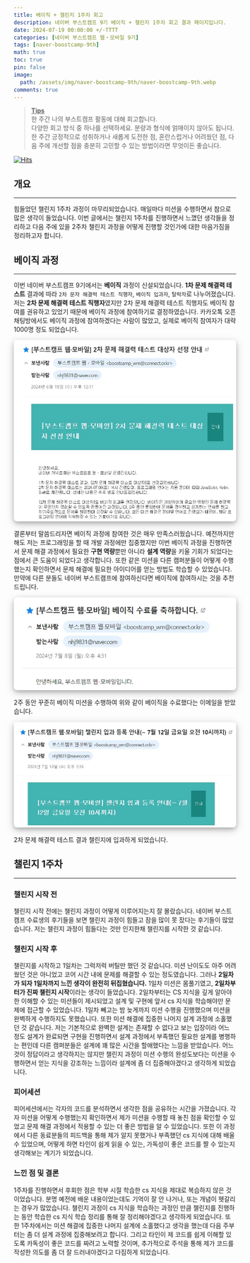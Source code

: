 ```yaml
---
title: 베이직 + 챌린지 1주차 회고
description: 네이버 부스트캠프 9기 베이직 + 챌린지 1주차 회고 결과 페이지입니다.
date: 2024-07-19 00:00:00 +/-TTTT
categories: [네이버 부스트캠프 웹・모바일 9기]
tags: [naver-boostcamp-9th]
math: true
toc: true
pin: false
image:
  path: /assets/img/naver-boostcamp-9th/naver-boostcamp-9th.webp
comments: true
---
```


<blockquote class="prompt-tip"><p><strong><u>Tips</u></strong> <br />
한 주간 나의 부스트캠프 활동에 대해 회고합니다. <br />
다양한 회고 방식 중 하나를 선택하세요. 분량과 형식에 얽매이지 않아도 됩니다. <br />
한 주간 긍정적으로 성취하거나 새롭게 도전한 점, 혼란스럽거나 어려웠던 점, 다음 주에 개선할 점을 충분히 고민할 수 있는 방법이라면 무엇이든 좋습니다.</p></blockquote>

[![Hits](https://hits.seeyoufarm.com/api/count/incr/badge.svg?url=https%3A%2F%2Fhyunjinno.github.io%2Fnaver-boostcamp-9th%2F2024-07-18-challenge-day5%2F&count_bg=%2379C83D&title_bg=%23555555&icon=&icon_color=%23E7E7E7&title=hits&edge_flat=false)](https://hits.seeyoufarm.com)

## 개요

<hr />

힘들었던 챌린지 1주차 과정이 마무리되었습니다. 매일마다 미션을 수행하면서 참으로 많은 생각이 들었습니다. 이번 글에서는 챌린지 1주차를 진행하면서 느꼈던 생각들을 정리하고 다음 주에 있을 2주차 챌린지 과정을 어떻게 진행할 것인가에 대한 마음가짐을 정리하고자 합니다.

## 베이직 과정

<hr />

이번 네이버 부스트캠프 9기에서는 **베이직** 과정이 신설되었습니다. **1차 문제 해결력 테스트** 결과에 따라 `2차 문자 해결력 테스트 직행자`, `베이직 입과자`, `탈락자`로 나누어졌습니다. 저는 **2차 문제 해결력 테스트 직행자**였지만 2차 문제 해결력 테스트 직행자도 베이직 참여를 권유하고 있었기 때문에 베이직 과정에 참여하기로 결정하였습니다. 카카오톡 오픈채팅방에서도 베이직 과정에 참여하겠다는 사람이 많았고, 실제로 베이직 참여자가 대략 1000명 정도 되었습니다.

<img src="/assets/img/naver-boostcamp-9th/day5/pic1.webp" alt="pic1" style="box-shadow: 0 4px 8px 0 rgba(0, 0, 0, 0.2), 0 6px 20px 0 rgba(0, 0, 0, 0.19); border-radius: 0.5rem"/>

결론부터 말씀드리자면 베이직 과정에 참여한 것은 매우 만족스러웠습니다. 예전까지만 해도 저는 프로그래밍을 할 때 개발 과정에만 집중했지만 이번 베이직 과정을 진행하면서 문제 해결 과정에서 필요한 **구현 역량**뿐만 아니라 **설계 역량**을 키울 기회가 되었다는 점에서 큰 도움이 되었다고 생각합니다. 또한 같은 미션을 다른 캠퍼분들이 어떻게 수행했는지 확인하면서 문제 해결에 필요한 아이디어를 얻는 방법도 학습할 수 있었습니다. 만약에 다른 분들도 네이버 부스트캠프에 참여하신다면 베이직에 참여하시는 것을 추천드립니다.

<img src="/assets/img/naver-boostcamp-9th/day5/pic2.webp" alt="pic2" style="box-shadow: 0 4px 8px 0 rgba(0, 0, 0, 0.2), 0 6px 20px 0 rgba(0, 0, 0, 0.19); border-radius: 0.5rem"/>

2주 동안 꾸준히 베이직 미션을 수행하여 위와 같이 베이직을 수료했다는 이메일을 받았습니다.

<img src="/assets/img/naver-boostcamp-9th/day5/pic3.webp" alt="pic3" style="box-shadow: 0 4px 8px 0 rgba(0, 0, 0, 0.2), 0 6px 20px 0 rgba(0, 0, 0, 0.19); border-radius: 0.5rem"/>

2차 문제 해결력 테스트 결과 챌린지에 입과하게 되었습니다.

## 챌린지 1주차

<hr />

### 챌린지 시작 전

챌린지 시작 전에는 챌린지 과정이 어떻게 이루어지는지 잘 몰랐습니다. 네이버 부스트캠프 수료생의 후기들을 보면 챌린지 과정이 힘들고 잠을 많이 못 잤다는 후기들이 많았습니다. 저는 챌린지 과정이 힘들다는 것만 인지한채 챌린지를 시작한 것 같습니다.

### 챌린지 시작 후

챌린지를 시작하고 1일차는 그럭저럭 버틸만 했던 것 같습니다. 미션 난이도도 아주 어려웠던 것은 아니었고 코어 시간 내에 문제를 해결할 수 있는 정도였습니다. 그러나 **2일차가 되자 1일차까지 느낀 생각이 완전히 뒤집혔습니다.** 1일차 미션은 몸풀기였고, **2일차부터가 진짜 챌린지 시작**이라는 생각이 들었습니다. 2일차부터는 CS 지식을 깊게 알아야한 이해할 수 있는 미션들이 제시되었고 설계 및 구현에 앞서 cs 지식을 학습해야만 문제에 접근할 수 있었습니다. 1일차 빼고는 밤 늦게까지 미션 수행을 진행했으며 미션을 완벽하게 수행하지도 못했습니다. 또한 미션 해결에 집중한 나머지 설계 과정에 소홀했던 것 같습니다. 저는 기본적으로 완벽한 설계는 존재할 수 없다고 보는 입장이라 어느 정도 설계가 완료되면 구현을 진행하면서 설계 과정에서 부족했던 필요한 설계를 병행하는 편인데 다른 캠퍼분들은 설계에 꽤 많은 시간을 할애했다는 느낌을 받았습니다. 어느 것이 정답이라고 생각하지는 않지만 챌린지 과정이 미션 수행의 완성도보다는 미션을 수행하면서 얻는 지식을 강조하는 느낌이라 설계에 좀 더 집중해야겠다고 생각하게 되었습니다.

### 피어세션

피어세션에서는 각자의 코드를 분석하면서 생각한 점을 공유하는 시간을 가졌습니다. 각자 미션을 어떻게 수행했는지 확인하면서 제가 미션을 수행할 때 놓친 점을 확인할 수 있었고 문제 해결 과정에서 적용할 수 있는 더 좋은 방법을 알 수 있었습니다. 또한 이 과정에서 다른 동료분들의 피드백을 통해 제가 알지 못했거나 부족했던 cs 지식에 대해 배울 수 있었으며, 어떻게 하면 타인이 쉽게 읽을 수 있는, 가독성이 좋은 코드를 짤 수 있는지 생각해보는 계기가 되었습니다.

### 느낀 점 및 결론

1주차를 진행하면서 후회한 점은 학부 시절 학습한 cs 지식을 제대로 복습하지 않은 것이었습니다. 분명 예전에 배운 내용이었는데도 기억이 잘 안 나거나, 또는 개념이 헷갈리는 경우가 많았습니다. 챌린지 과정이 cs 지식을 학습하는 과정인 만큼 챌린지를 진행하는 동안 학습한 cs 지식 학습 정리를 통해 잘 정리해야겠다고 생각하게 되었습니다. 또한 1주차에서는 미션 해결에 집중한 나머지 설계에 소홀했다고 생각을 했는데 다음 주부터는 좀 더 설계 과정에 집중해보려고 합니다. 그리고 타인이 제 코드를 쉽게 이해할 있도록 카독성이 좋은 코드를 짜려고 노력할 것이며, 추가적으로 주석을 통해 제가 코드를 작성한 의도를 좀 더 잘 드러내야겠다고 다짐하게 되었습니다.
